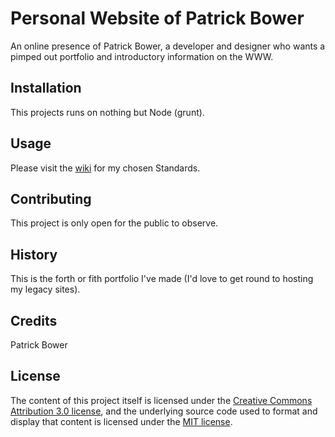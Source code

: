 # Personal Website of Patrick Bower
An online presence of Patrick Bower, a developer and designer who wants a pimped out portfolio and introductory information on the WWW.

## Installation
This projects runs on nothing but Node (grunt).

## Usage
Please visit the [wiki](WIKI.md) for my chosen Standards.

## Contributing
This project is only open for the public to observe.

## History
This is the forth or fith portfolio I've made (I'd love to get round to hosting my legacy sites).

## Credits
Patrick Bower

## License
The content of this project itself is licensed under the [Creative Commons Attribution 3.0 license](http://creativecommons.org/licenses/by/3.0/us/deed.en_US), and the underlying source code used to format and display that content is licensed under the [MIT license](http://opensource.org/licenses/mit-license.php).

